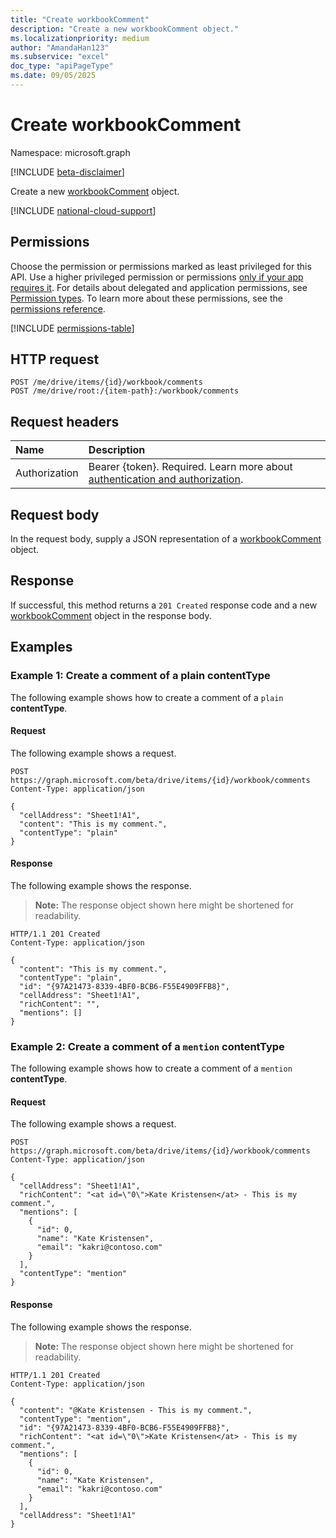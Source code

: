 ```yaml
---
title: "Create workbookComment"
description: "Create a new workbookComment object."
ms.localizationpriority: medium
author: "AmandaHan123"
ms.subservice: "excel"
doc_type: "apiPageType"
ms.date: 09/05/2025
---
```


# Create workbookComment

Namespace: microsoft.graph

[!INCLUDE [beta-disclaimer](../../includes/beta-disclaimer.md)]

Create a new [workbookComment](../resources/workbookcomment.md) object.

[!INCLUDE [national-cloud-support](../../includes/global-us.md)]

## Permissions

Choose the permission or permissions marked as least privileged for this API. Use a higher privileged permission or permissions [only if your app requires it](/graph/permissions-overview#best-practices-for-using-microsoft-graph-permissions). For details about delegated and application permissions, see [Permission types](/graph/permissions-overview#permission-types). To learn more about these permissions, see the [permissions reference](/graph/permissions-reference).

<!-- { "blockType": "permissions", "name": "workbookcomment-post-comments" } -->
[!INCLUDE [permissions-table](../includes/permissions/workbookcomment-post-comments-permissions.md)]

## HTTP request

<!-- { "blockType": "ignored" } -->

```http
POST /me/drive/items/{id}/workbook/comments
POST /me/drive/root:/{item-path}:/workbook/comments
```

## Request headers

| Name          | Description   |
|:--------------|:--------------|
|Authorization|Bearer {token}. Required. Learn more about [authentication and authorization](/graph/auth/auth-concepts).|

## Request body

In the request body, supply a JSON representation of a [workbookComment](../resources/workbookcomment.md) object.

## Response

If successful, this method returns a `201 Created` response code and a new [workbookComment](../resources/workbookcomment.md) object in the response body.

## Examples

### Example 1: Create a comment of a plain contentType

The following example shows how to create a comment of a `plain` **contentType**.

#### Request
The following example shows a request.
<!-- {
  "blockType": "request",
  "name": "create_workbookcomment_from_workbook"
}-->

```http
POST https://graph.microsoft.com/beta/drive/items/{id}/workbook/comments
Content-Type: application/json

{
  "cellAddress": "Sheet1!A1",
  "content": "This is my comment.",
  "contentType": "plain"
}
```

#### Response

The following example shows the response.

> **Note:** The response object shown here might be shortened for readability.

<!-- {
  "blockType": "response",
  "truncated": true,
  "@odata.type": "microsoft.graph.workbookComment"
} -->

```http
HTTP/1.1 201 Created
Content-Type: application/json

{
  "content": "This is my comment.",
  "contentType": "plain",
  "id": "{97A21473-8339-4BF0-BCB6-F55E4909FFB8}",
  "cellAddress": "Sheet1!A1",
  "richContent": "",
  "mentions": []
}
```

### Example 2: Create a comment of a `mention` contentType

The following example shows how to create a comment of a `mention` **contentType**.

#### Request
The following example shows a request.
<!-- {
  "blockType": "request",
  "name": "create_workbookcomment_from_workbook_mention"
}-->

```http
POST https://graph.microsoft.com/beta/drive/items/{id}/workbook/comments
Content-Type: application/json

{
  "cellAddress": "Sheet1!A1",
  "richContent": "<at id=\"0\">Kate Kristensen</at> - This is my comment.",
  "mentions": [
    {
      "id": 0,
      "name": "Kate Kristensen",
      "email": "kakri@contoso.com"
    }
  ],
  "contentType": "mention"
}
```

#### Response

The following example shows the response.

> **Note:** The response object shown here might be shortened for readability.

<!-- {
  "blockType": "response",
  "truncated": true,
  "@odata.type": "microsoft.graph.workbookComment"
} -->

```http
HTTP/1.1 201 Created
Content-Type: application/json

{
  "content": "@Kate Kristensen - This is my comment.",
  "contentType": "mention",
  "id": "{97A21473-8339-4BF0-BCB6-F55E4909FFB8}",
  "richContent": "<at id=\"0\">Kate Kristensen</at> - This is my comment.",
  "mentions": [
    {
      "id": 0,
      "name": "Kate Kristensen",
      "email": "kakri@contoso.com"
    }
  ],
  "cellAddress": "Sheet1!A1"
}
```

<!-- uuid: 16cd6b66-4b1a-43a1-adaf-3a886856ed98
2019-02-04 14:57:30 UTC -->
<!-- {
  "type": "#page.annotation",
  "description": "Create workbookComment",
  "keywords": "",
  "section": "documentation",
  "tocPath": ""
}-->


